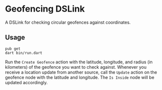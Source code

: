 # Geofencing DSLink

A DSLink for checking circular geofences against coordinates.

## Usage

```
pub get
dart bin/run.dart
```

Run the `Create Geofence` action with the latitude, longitude, and radius (in kilometers) of the geofence you want to check against.
Whenever you receive a location update from another source, call the `Update` action on the geofence node with the latitude and longitude. The `Is Inside` node will be updated accordingly.
